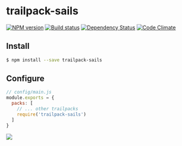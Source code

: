 # trailpack-sails

[![NPM version][npm-image]][npm-url]
[![Build status][ci-image]][ci-url]
[![Dependency Status][daviddm-image]][daviddm-url]
[![Code Climate][codeclimate-image]][codeclimate-url]

## Install

```sh
$ npm install --save trailpack-sails
```

## Configure

```js
// config/main.js
module.exports = {
  packs: [
    // ... other trailpacks
    require('trailpack-sails')
  ]
}
```

<img src="http://i.imgur.com/dCjNisP.png">

[npm-image]: https://img.shields.io/npm/v/trailpack-sails.svg?style=flat-square
[npm-url]: https://npmjs.org/package/trailpack-sails
[ci-image]: https://img.shields.io/travis//trailpack-sails/master.svg?style=flat-square
[ci-url]: https://travis-ci.org//trailpack-sails
[daviddm-image]: http://img.shields.io/david//trailpack-sails.svg?style=flat-square
[daviddm-url]: https://david-dm.org//trailpack-sails
[codeclimate-image]: https://img.shields.io/codeclimate/github//trailpack-sails.svg?style=flat-square
[codeclimate-url]: https://codeclimate.com/github//trailpack-sails


